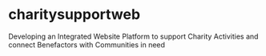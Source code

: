 # charitysupportweb
Developing an Integrated Website Platform to support Charity Activities and connect Benefactors with Communities in need
